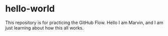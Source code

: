 # hello-world
This repository is for practicing the GitHub Flow.
Hello I am Marvin, and I am just learning about how this all works.
